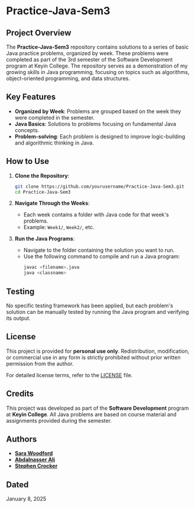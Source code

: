 
# Practice-Java-Sem3

## Project Overview

The **Practice-Java-Sem3** repository contains solutions to a series of basic Java practice problems, organized by week. These problems were completed as part of the 3rd semester of the Software Development program at Keyin College. The repository serves as a demonstration of my growing skills in Java programming, focusing on topics such as algorithms, object-oriented programming, and data structures.

## Key Features

- **Organized by Week**: Problems are grouped based on the week they were completed in the semester.
- **Java Basics**: Solutions to problems focusing on fundamental Java concepts.
- **Problem-solving**: Each problem is designed to improve logic-building and algorithmic thinking in Java.

## How to Use

1. **Clone the Repository**:
   ```bash
   git clone https://github.com/yourusername/Practice-Java-Sem3.git
   cd Practice-Java-Sem3
   ```

2. **Navigate Through the Weeks**: 
   - Each week contains a folder with Java code for that week's problems.
   - Example: `Week1/`, `Week2/`, etc.

3. **Run the Java Programs**: 
   - Navigate to the folder containing the solution you want to run.
   - Use the following command to compile and run a Java program:
     ```bash
     javac <filename>.java
     java <classname>
     ```

## Testing

No specific testing framework has been applied, but each problem's solution can be manually tested by running the Java program and verifying its output.

## License

This project is provided for **personal use only**. Redistribution, modification, or commercial use in any form is strictly prohibited without prior written permission from the author.

For detailed license terms, refer to the [LICENSE](./LICENSE.md) file.

## Credits

This project was developed as part of the **Software Development** program at **Keyin College**. All Java problems are based on course material and assignments provided during the semester.

## Authors

- **[Sara Woodford](https://github.com/sarwoodford)**
- **[Abdalnasser Ali](https://github.com/Nasser-A-Ali)**
- **[Stephen Crocker](https://github.com/SearchingSteve)**

## Dated

January 8, 2025
